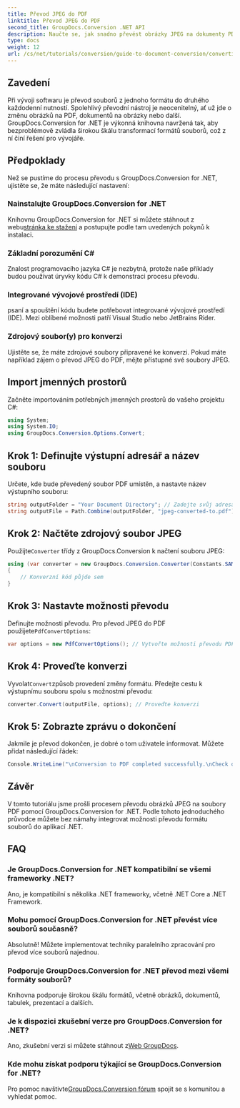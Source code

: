 ```yaml
---
title: Převod JPEG do PDF
linktitle: Převod JPEG do PDF
second_title: GroupDocs.Conversion .NET API
description: Naučte se, jak snadno převést obrázky JPEG na dokumenty PDF pomocí GroupDocs.Conversion for .NET. Tento komplexní průvodce vás provede nezbytnými úryvky kódu.
type: docs
weight: 12
url: /cs/net/tutorials/conversion/guide-to-document-conversion/converting-jpeg-to-pdf/
---
```

## Zavedení

Při vývoji softwaru je převod souborů z jednoho formátu do druhého každodenní nutností. Spolehlivý převodní nástroj je neocenitelný, ať už jde o změnu obrázků na PDF, dokumentů na obrázky nebo další. GroupDocs.Conversion for .NET je výkonná knihovna navržená tak, aby bezproblémově zvládla širokou škálu transformací formátů souborů, což z ní činí řešení pro vývojáře.

## Předpoklady
Než se pustíme do procesu převodu s GroupDocs.Conversion for .NET, ujistěte se, že máte následující nastavení:

### Nainstalujte GroupDocs.Conversion for .NET
 Knihovnu GroupDocs.Conversion for .NET si můžete stáhnout z webu[stránka ke stažení](https://releases.groupdocs.com/conversion/net/) a postupujte podle tam uvedených pokynů k instalaci.

### Základní porozumění C#
Znalost programovacího jazyka C# je nezbytná, protože naše příklady budou používat úryvky kódu C# k demonstraci procesu převodu.

### Integrované vývojové prostředí (IDE)
psaní a spouštění kódu budete potřebovat integrované vývojové prostředí (IDE). Mezi oblíbené možnosti patří Visual Studio nebo JetBrains Rider.

### Zdrojový soubor(y) pro konverzi
Ujistěte se, že máte zdrojové soubory připravené ke konverzi. Pokud máte například zájem o převod JPEG do PDF, mějte přístupné své soubory JPEG.

## Import jmenných prostorů
Začněte importováním potřebných jmenných prostorů do vašeho projektu C#:

```csharp
using System;
using System.IO;
using GroupDocs.Conversion.Options.Convert;
```

## Krok 1: Definujte výstupní adresář a název souboru
Určete, kde bude převedený soubor PDF umístěn, a nastavte název výstupního souboru:

```csharp
string outputFolder = "Your Document Directory"; // Zadejte svůj adresář
string outputFile = Path.Combine(outputFolder, "jpeg-converted-to.pdf"); // Nastavit název výstupního souboru
```

## Krok 2: Načtěte zdrojový soubor JPEG
 Použijte`Converter` třídy z GroupDocs.Conversion k načtení souboru JPEG:

```csharp
using (var converter = new GroupDocs.Conversion.Converter(Constants.SAMPLE_JPEG))
{
    // Konverzní kód půjde sem
}
```

## Krok 3: Nastavte možnosti převodu
 Definujte možnosti převodu. Pro převod JPEG do PDF použijete`PdfConvertOptions`:

```csharp
var options = new PdfConvertOptions(); // Vytvořte možnosti převodu PDF
```

## Krok 4: Proveďte konverzi
 Vyvolat`Convert`způsob provedení změny formátu. Předejte cestu k výstupnímu souboru spolu s možnostmi převodu:

```csharp
converter.Convert(outputFile, options); // Proveďte konverzi
```

## Krok 5: Zobrazte zprávu o dokončení
Jakmile je převod dokončen, je dobré o tom uživatele informovat. Můžete přidat následující řádek:

```csharp
Console.WriteLine("\nConversion to PDF completed successfully.\nCheck output in {0}", outputFolder);
```

## Závěr
V tomto tutoriálu jsme prošli procesem převodu obrázků JPEG na soubory PDF pomocí GroupDocs.Conversion for .NET. Podle tohoto jednoduchého průvodce můžete bez námahy integrovat možnosti převodu formátu souborů do aplikací .NET.

## FAQ

### Je GroupDocs.Conversion for .NET kompatibilní se všemi frameworky .NET?
Ano, je kompatibilní s několika .NET frameworky, včetně .NET Core a .NET Framework.

### Mohu pomocí GroupDocs.Conversion for .NET převést více souborů současně?
Absolutně! Můžete implementovat techniky paralelního zpracování pro převod více souborů najednou.

### Podporuje GroupDocs.Conversion for .NET převod mezi všemi formáty souborů?
Knihovna podporuje širokou škálu formátů, včetně obrázků, dokumentů, tabulek, prezentací a dalších.

### Je k dispozici zkušební verze pro GroupDocs.Conversion for .NET?
 Ano, zkušební verzi si můžete stáhnout z[Web GroupDocs](https://releases.groupdocs.com/).

### Kde mohu získat podporu týkající se GroupDocs.Conversion for .NET?
 Pro pomoc navštivte[GroupDocs.Conversion fórum](https://forum.groupdocs.com/c/conversion/11) spojit se s komunitou a vyhledat pomoc.
